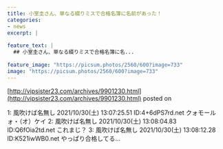 ```yaml
---
title: 小室圭さん、単なる綴りミスで合格名簿に名前があった！
categories:
- news
excerpt: |
  
feature_text: |
  ## 小室圭さん、単なる綴りミスで合格名簿に名...
  
feature_image: "https://picsum.photos/2560/600?image=733"
image: "https://picsum.photos/2560/600?image=733"
---
```


[http://vipsister23.com/archives/9901230.html](http://vipsister23.com/archives/9901230.html)
posted on 

<!--more-->

1: 風吹けば名無し 2021/10/30(土) 13:07:25.51 ID:4+6dPS7rd.net クォモールォ・（オ）ケイ 2: 風吹けば名無し 2021/10/30(土) 13:08:04.83 ID:Q6fOia2td.net これまじ？ 3: 風吹けば名無し 2021/10/30(土) 13:08:12.28 ID:K521iwWB0.net やっぱり合格してる...

